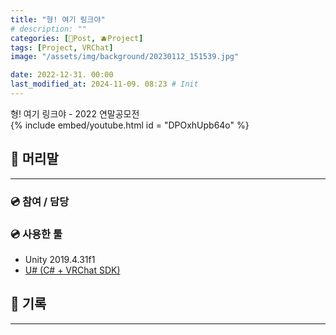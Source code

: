 ```yaml
---
title: "형! 여기 링크야"
# description: ""
categories: [📀Post, 🫐Project]
tags: [Project, VRChat]
image: "/assets/img/background/20230112_151539.jpg"

date: 2022-12-31. 00:00
last_modified_at: 2024-11-09. 08:23 # Init
---
```


형! 여기 링크야 - 2022 연말공모전  
{% include embed/youtube.html id = "DPOxhUpb64o" %}

## 📀 머리말

---

### 💿 참여 / 담당

### 💿 사용한 툴

- Unity 2019.4.31f1
- [U# (C# + VRChat SDK)](https://udonsharp.docs.vrchat.com/)

## 📀 기록

---
